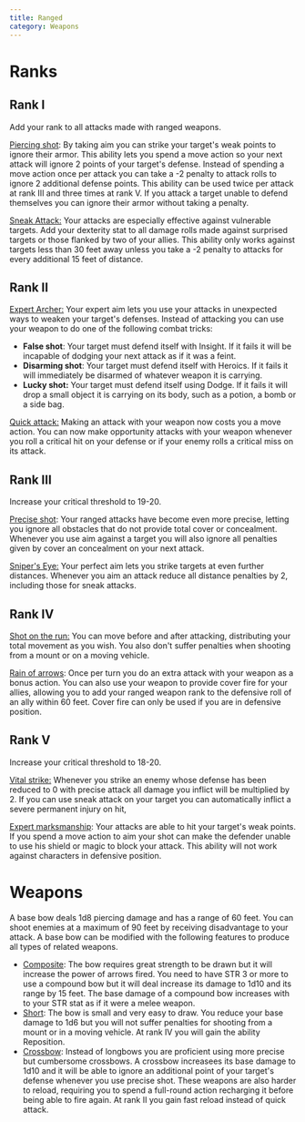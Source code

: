 ```yaml
---
title: Ranged
category: Weapons
---
```


# Ranks

## Rank I 

Add your rank to all attacks made with ranged weapons.

<u>Piercing shot</u>: By taking aim you can strike your target's weak points to ignore their armor. This ability lets you spend a move action so your next attack will ignore 2 points of your target's defense. Instead of spending a move action once per attack you can take a -2 penalty to attack rolls to ignore 2 additional defense points. This ability can be used twice per attack at rank III and three times at rank V. If you attack a target unable to defend themselves you can ignore their armor without taking a penalty.

<u>Sneak Attack:</u> Your attacks are especially effective against vulnerable targets. Add your dexterity stat to all damage rolls made against surprised targets or those flanked by two of your allies. This ability only works against targets less than 30 feet away unless you take a -2 penalty to attacks for every additional 15 feet of distance. 

## Rank II

<u>Expert Archer:</u> Your expert aim lets you use your attacks in unexpected ways to weaken your target's defenses. Instead of attacking you can use your weapon to do one of the following combat tricks: 

- **False shot**: Your target must defend itself with Insight. If it fails it will be incapable of dodging your next attack as if it was a feint.
- **Disarming shot**: Your target must defend itself with Heroics. If it fails it will immediately be disarmed of whatever weapon it is carrying.
- **Lucky shot:** Your target must defend itself using Dodge. If it fails it will drop a small object it is carrying on its body, such as a potion, a bomb or a side bag.

<u>Quick attack:</u> Making an attack with your weapon now costs you a move action. You can now make opportunity attacks with your weapon whenever you roll a critical hit on your defense or if your enemy rolls a critical miss on its attack.

## Rank III 

Increase your critical threshold to 19-20.

<u>Precise shot</u>: Your ranged attacks have become even more precise, letting you ignore all obstacles that do not provide total cover or concealment. Whenever you use aim against a target you will also ignore all penalties given by cover an concealment on your next attack.

<u>Sniper's Eye:</u> Your perfect aim lets you strike targets at even further distances. Whenever you aim an attack reduce all distance penalties by 2, including those for sneak attacks. 

## Rank IV

<u>Shot on the run:</u> You can move before and after attacking, distributing your total movement as you wish. You also don't suffer penalties when shooting from a mount or on a moving vehicle.

<u>Rain of arrows</u>: Once per turn you do an extra attack with your weapon as a bonus action. You can also use your weapon to provide cover fire for your allies, allowing you to add your ranged weapon rank to the defensive roll of an ally within 60 feet. Cover fire can only be used if you are in defensive position.

## Rank V

Increase your critical threshold to 18-20.

<u>Vital strike:</u> Whenever you strike an enemy whose defense has been reduced to 0 with precise attack all damage you inflict will be multiplied by 2. If you can use sneak attack on your target you can automatically inflict a severe permanent injury on hit,

<u>Expert marksmanship</u>: Your attacks are able to hit your target's weak points. If you spend a move action to aim your shot can make the defender unable to use his shield or magic to block your attack. This ability will not work against characters in defensive position.

# Weapons

A base bow deals 1d8 piercing damage and has a range of 60 feet. You can shoot enemies at a maximum of 90 feet by receiving disadvantage to your attack. A base bow can be modified with the following features to produce all types of related weapons.

- <u>Composite</u>: The bow requires great strength to be drawn but it will increase the power of arrows fired. You need to have STR 3 or more to use a compound bow but it will deal increase its damage to 1d10 and its range by 15 feet. The base damage of a compound bow increases with to your STR stat as if it were a melee weapon.
- <u>Short</u>: The bow is small and very easy to draw. You reduce your base damage to 1d6 but you will not suffer penalties for shooting from a mount or in a moving vehicle. At rank IV you will gain the ability Reposition. 
- <u>Crossbow</u>: Instead of longbows you are proficient using more precise but cumbersome crossbows. A crossbow increasees its base damage to 1d10 and it will be able to ignore an additional point of your target's defense whenever you use precise shot. These weapons are also harder to reload, requiring you to spend a full-round action recharging it before being able to fire again. At rank II you gain fast reload instead of quick attack.

